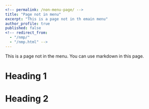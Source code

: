 ```yaml
---
<!-- permalink: /non-menu-page/ -->
title: "Page not in menu"
excerpt: "This is a page not in th emain menu"
author_profile: true
published: false
<!-- redirect_from: 
  - "/nmp/"
  - "/nmp.html" -->
---
```


This is a page not in the menu. You can use markdown in this page.

Heading 1
======

Heading 2
======
